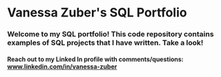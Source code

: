 # **Vanessa Zuber's SQL Portfolio**

### Welcome to my SQL portfolio! This code repository contains examples of SQL projects that I have written. Take a look! 
#### Reach out to my Linked In profile with comments/questions: www.linkedin.com/in/vanessa-zuber

